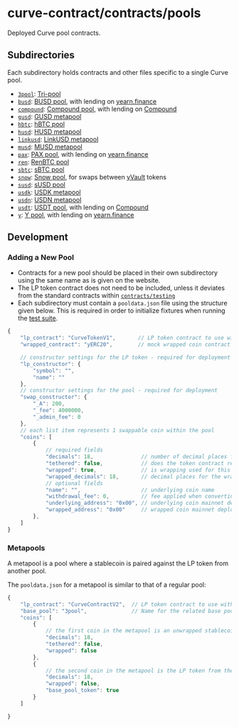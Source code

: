 # curve-contract/contracts/pools

Deployed Curve pool contracts.

## Subdirectories

Each subdirectory holds contracts and other files specific to a single Curve pool.

* [`3pool`](3pool): [Tri-pool](https://www.curve.fi/3pool)
* [`busd`](busd): [BUSD pool](https://www.curve.fi/busd), with lending on [yearn.finance](https://yearn.finance/)
* [`compound`](compound): [Compound pool](https://www.curve.fi/compound), with lending on [Compound](https://compound.finance/)
* [`gusd`](gusd): [GUSD metapool](https://www.curve.fi/gusd)
* [`hbtc`](hbtc): [hBTC pool](https://www.curve.fi/hbtc)
* [`husd`](husd): [HUSD metapool](https://www.curve.fi/husd)
* [`linkusd`](linkusd): [LinkUSD metapool](https://www.curve.fi/linkusd)
* [`musd`](musd): [MUSD metapool](https://www.curve.fi/musd)
* [`pax`](pax): [PAX pool](https://www.curve.fi/pax), with lending on [yearn.finance](https://yearn.finance/)
* [`ren`](ren): [RenBTC pool](https://www.curve.fi/ren)
* [`sbtc`](sbtc): [sBTC pool](https://www.curve.fi/sbtc)
* [`snow`](snow): [Snow pool](https://www.curve.fi/snow), for swaps between [yVault](https://feel-the-yearn.app/vaults) tokens
* [`susd`](susd): [sUSD pool](https://www.curve.fi/susdv2)
* [`usdk`](usdk): [USDK metapool](https://www.curve.fi/usdk)
* [`usdn`](usdn): [USDN metapool](https://www.curve.fi/usdn)
* [`usdt`](usdt): [USDT pool](https://www.curve.fi/usdt), with lending on [Compound](https://compound.finance/)
* [`y`](y): [Y pool](https://www.curve.fi/y), with lending on [yearn.finance](https://yearn.finance/)

## Development

### Adding a New Pool

* Contracts for a new pool should be placed in their own subdirectory using the same name as is given on the website.
* The LP token contract does not need to be included, unless it deviates from the standard contracts within [`contracts/testing`](../testing)
* Each subdirectory must contain a `pooldata.json` file using the structure given below. This is required in order to initialize fixtures when running the [test suite](../../tests).

```js
{
    "lp_contract": "CurveTokenV1",       // LP token contract to use with this pool, from `contracts/tokens`
    "wrapped_contract": "yERC20",        // mock wrapped coin contract to use, from `contracts/testing`

    // constructor settings for the LP token - required for deployment
    "lp_constructor": {
        "symbol": "",
        "name": ""
    },
    // constructor settings for the pool - required for deployment
    "swap_constructor": {
        "_A": 200,
        "_fee": 4000000,
        "_admin_fee": 0
    },
    // each list item represents 1 swappable coin within the pool
    "coins": [
        {
            // required fields
            "decimals": 18,               // number of decimal places for the underlying coin
            "tethered": false,            // does the token contract return `None` on a successful transfer/approve?
            "wrapped": true,              // is wrapping used for this coin?
            "wrapped_decimals": 18,       // decimal places for the wrapped coin - can be omitted if wrapped == false
            // optional fields
            "name": "",                   // underlying coin name
            "withdrawal_fee": 0,          // fee applied when converting wrapped to underlying, expressed in bps
            "underlying_address": "0x00", // underlying coin mainnet deployment address, used in forked tests
            "wrapped_address": "0x00"     // wrapped coin mainnet deployment address
        },
    ]
}
```

### Metapools

A metapool is a pool where a stablecoin is paired against the LP token from another pool.

The `pooldata.json` for a metapool is similar to that of a regular pool:

```js
{
    "lp_contract": "CurveContractV2",  // LP token contract to use with this pool, from `contracts/tokens`
    "base_pool": "3pool",              // Name for the related base pool
    "coins": [
        {
            // the first coin in the metapool is an unwrapped stablecoin
            "decimals": 18,
            "tethered": false,
            "wrapped": false
        },
        {
            // the second coin in the metapool is the LP token from the base pool
            "decimals": 18,
            "wrapped": false,
            "base_pool_token": true
        }
    ]

}
```
